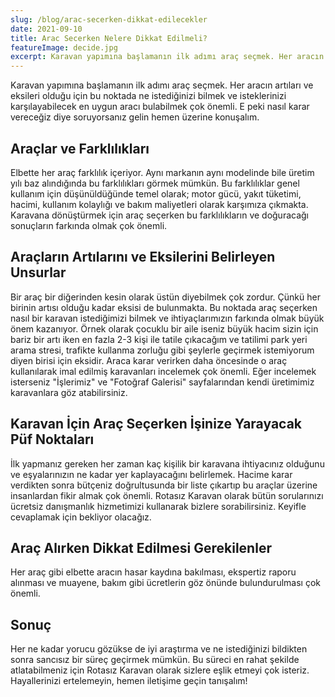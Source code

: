 ```yaml
---
slug: /blog/arac-secerken-dikkat-edilecekler
date: 2021-09-10
title: Arac Secerken Nelere Dikkat Edilmeli?
featureImage: decide.jpg
excerpt: Karavan yapımına başlamanın ilk adımı araç seçmek. Her aracın artıları ve eksileri olduğu için bu noktada ne istediğinizi bilmek ve isteklerinizi karşılayabilecek en uygun aracı bulabilmek çok önemli. E peki nasıl karar vereceğiz diye soruyorsanız gelin hemen üzerine konuşalım.
---
```

Karavan yapımına başlamanın ilk adımı araç seçmek. Her aracın artıları ve eksileri olduğu için bu noktada ne istediğinizi bilmek ve isteklerinizi karşılayabilecek en uygun aracı bulabilmek çok önemli. E peki nasıl karar vereceğiz diye soruyorsanız gelin hemen üzerine konuşalım.

## Araçlar ve Farklılıkları

Elbette her araç farklılık içeriyor. Aynı markanın aynı modelinde bile üretim yılı baz alındığında bu farklılıkları görmek mümkün. Bu farklılıklar genel kullanım için düşünüldüğünde temel olarak; motor gücü, yakıt tüketimi, hacimi, kullanım kolaylığı ve bakım maliyetleri olarak karşımıza çıkmakta. Karavana dönüştürmek için araç seçerken bu farklılıkların ve doğuracağı sonuçların farkında olmak çok önemli.

## Araçların Artılarını ve Eksilerini Belirleyen Unsurlar

Bir araç bir diğerinden kesin olarak üstün diyebilmek çok zordur. Çünkü her birinin artısı olduğu kadar eksisi de bulunmakta. Bu noktada araç seçerken nasıl bir karavan istediğimizi bilmek ve ihtiyaçlarımızın farkında olmak büyük önem kazanıyor. Örnek olarak çocuklu bir aile iseniz büyük hacim sizin için bariz bir artı iken en fazla 2-3 kişi ile tatile çıkacağım ve tatilimi park yeri arama stresi, trafikte kullanma zorluğu gibi şeylerle geçirmek istemiyorum diyen birisi için eksidir. Araca karar verirken daha öncesinde o araç kullanılarak imal edilmiş karavanları incelemek çok önemli. Eğer incelemek isterseniz "İşlerimiz" ve "Fotoğraf Galerisi" sayfalarından kendi üretimimiz karavanlara göz atabilirsiniz.

## Karavan İçin Araç Seçerken İşinize Yarayacak Püf Noktaları

İlk yapmanız gereken her zaman kaç kişilik bir karavana ihtiyacınız olduğunu ve eşyalarınızın ne kadar yer kaplayacağını belirlemek. Hacime karar verdikten sonra bütçeniz doğrultusunda bir liste çıkartıp bu araçlar üzerine insanlardan fikir almak çok önemli. Rotasız Karavan olarak bütün sorularınızı ücretsiz danışmanlık hizmetimizi kullanarak bizlere sorabilirsiniz. Keyifle cevaplamak için bekliyor olacağız.

## Araç Alırken Dikkat Edilmesi Gerekilenler

Her araç gibi elbette aracın hasar kaydına bakılması, ekspertiz raporu alınması ve muayene, bakım gibi ücretlerin göz önünde bulundurulması çok önemli.

## Sonuç

Her ne kadar yorucu gözükse de iyi araştırma ve ne istediğinizi bildikten sonra sancısız bir süreç geçirmek mümkün. Bu süreci en rahat şekilde atlatabilmeniz için Rotasız Karavan olarak sizlere eşlik etmeyi çok isteriz. Hayallerinizi ertelemeyin, hemen iletişime geçin tanışalım!